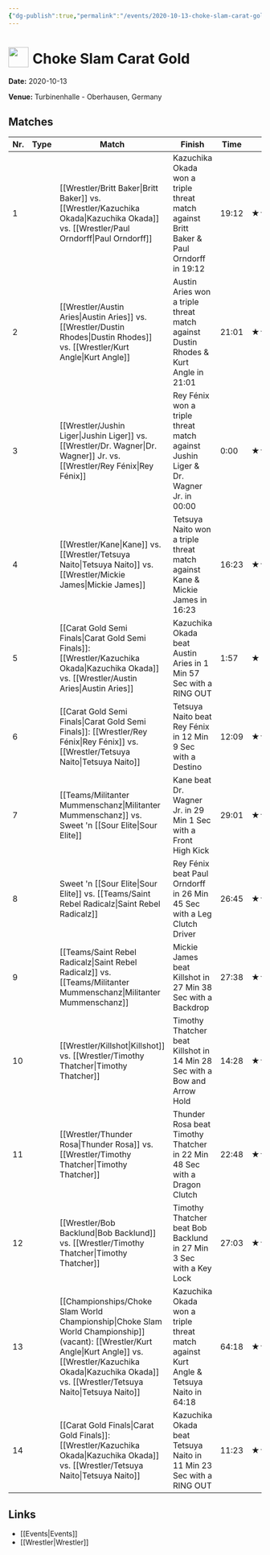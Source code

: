 ```yaml
---
{"dg-publish":true,"permalink":"/events/2020-10-13-choke-slam-carat-gold/","title":"Choke Slam Carat Gold","noteIcon":"","created":"2025-08-11T09:30:58.399+02:00"}
---
```



# <img src="z_Images/ChokeSlam.png" width="40" style="vertical-align:bottom; margin-right:8px;">**Choke Slam Carat Gold**

**Date:** 2020-10-13

**Venue:** Turbinenhalle - Oberhausen, Germany

## Matches

| Nr. | Type | Match | Finish | Time | Rating | Score |
|-----|------|-------|--------|------|--------|-------|
| 1 |  | [[Wrestler/Britt Baker\|Britt Baker]] vs. [[Wrestler/Kazuchika Okada\|Kazuchika Okada]] vs. [[Wrestler/Paul Orndorff\|Paul Orndorff]] | Kazuchika Okada won a triple threat match against Britt Baker & Paul Orndorff in  19:12 | 19:12 | ★★★★1/2 | 95 |
| 2 |  | [[Wrestler/Austin Aries\|Austin Aries]] vs. [[Wrestler/Dustin Rhodes\|Dustin Rhodes]] vs. [[Wrestler/Kurt Angle\|Kurt Angle]] | Austin Aries won a triple threat match against Dustin Rhodes & Kurt Angle in  21:01 | 21:01 | ★★★★1/2 | 94 |
| 3 |  | [[Wrestler/Jushin Liger\|Jushin Liger]] vs. [[Wrestler/Dr. Wagner\|Dr. Wagner]] Jr. vs. [[Wrestler/Rey Fénix\|Rey Fénix]] | Rey Fénix won a triple threat match against Jushin Liger & Dr. Wagner Jr. in  00:00 | 0:00 | ★★★★★ | 102 |
| 4 |  | [[Wrestler/Kane\|Kane]] vs. [[Wrestler/Tetsuya Naito\|Tetsuya Naito]] vs. [[Wrestler/Mickie James\|Mickie James]] | Tetsuya Naito won a triple threat match against Kane & Mickie James in  16:23 | 16:23 | ★★★1/4 | 73 |
| 5 |  | [[Carat Gold Semi Finals\|Carat Gold Semi Finals]]: [[Wrestler/Kazuchika Okada\|Kazuchika Okada]] vs. [[Wrestler/Austin Aries\|Austin Aries]] | Kazuchika Okada beat Austin Aries in 1 Min 57 Sec with a RING OUT | 1:57 | ★ | 54 |
| 6 |  | [[Carat Gold Semi Finals\|Carat Gold Semi Finals]]: [[Wrestler/Rey Fénix\|Rey Fénix]] vs. [[Wrestler/Tetsuya Naito\|Tetsuya Naito]] | Tetsuya Naito beat Rey Fénix in 12 Min 9 Sec with a Destino | 12:09 | ★★★1/2 | 77 |
| 7 |  | [[Teams/Militanter Mummenschanz\|Militanter Mummenschanz]] vs. Sweet 'n [[Sour Elite\|Sour Elite]] | Kane beat Dr. Wagner Jr. in 29 Min 1 Sec with a Front High Kick | 29:01 | ★★★★ | 87 |
| 8 |  | Sweet 'n [[Sour Elite\|Sour Elite]] vs. [[Teams/Saint Rebel Radicalz\|Saint Rebel Radicalz]] | Rey Fénix beat Paul Orndorff in 26 Min 45 Sec with a Leg Clutch Driver | 26:45 | ★★★★1/2 | 94 |
| 9 |  | [[Teams/Saint Rebel Radicalz\|Saint Rebel Radicalz]] vs. [[Teams/Militanter Mummenschanz\|Militanter Mummenschanz]] | Mickie James beat Killshot in 27 Min 38 Sec with a Backdrop | 27:38 | ★★★★ | 87 |
| 10 |  | [[Wrestler/Killshot\|Killshot]] vs. [[Wrestler/Timothy Thatcher\|Timothy Thatcher]] | Timothy Thatcher beat Killshot in 14 Min 28 Sec with a Bow and Arrow Hold | 14:28 | ★★★3/4 | 81 |
| 11 |  | [[Wrestler/Thunder Rosa\|Thunder Rosa]] vs. [[Wrestler/Timothy Thatcher\|Timothy Thatcher]] | Thunder Rosa beat Timothy Thatcher in 22 Min 48 Sec with a Dragon Clutch | 22:48 | ★★★★3/4 | 97 |
| 12 |  | [[Wrestler/Bob Backlund\|Bob Backlund]] vs. [[Wrestler/Timothy Thatcher\|Timothy Thatcher]] | Timothy Thatcher beat Bob Backlund in 27 Min 3 Sec with a Key Lock | 27:03 | ★★★★★ | 100 |
| 13 |  | [[Championships/Choke Slam World Championship\|Choke Slam World Championship]] (vacant): [[Wrestler/Kurt Angle\|Kurt Angle]] vs. [[Wrestler/Kazuchika Okada\|Kazuchika Okada]] vs. [[Wrestler/Tetsuya Naito\|Tetsuya Naito]] | Kazuchika Okada won a triple threat match against Kurt Angle & Tetsuya Naito in  64:18 | 64:18 | ★★★★★★ | 105 |
| 14 |  | [[Carat Gold Finals\|Carat Gold Finals]]: [[Wrestler/Kazuchika Okada\|Kazuchika Okada]] vs. [[Wrestler/Tetsuya Naito\|Tetsuya Naito]] | Kazuchika Okada beat Tetsuya Naito in 11 Min 23 Sec with a RING OUT | 11:23 | ★★1/2 | 67 |

## Links
- [[Events\|Events]]
- [[Wrestler\|Wrestler]]
